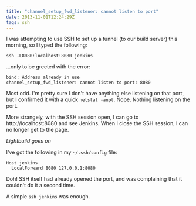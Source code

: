 ```yaml
---
title: "channel_setup_fwd_listener: cannot listen to port"
date: 2013-11-01T12:24:29Z
tags: ssh
---
```

I was attempting to use SSH to set up a tunnel (to our build server) this morning,
so I typed the following:

    ssh -L8080:localhost:8080 jenkins

...only to be greeted with the error:

    bind: Address already in use
    channel_setup_fwd_listener: cannot listen to port: 8080

Most odd. I'm pretty sure I don't have anything else listening on that port, but
I confirmed it with a quick `netstat -anpt`. Nope. Nothing listening on the port.

More strangely, with the SSH session open, I can go to http://localhost:8080 and
see Jenkins. When I close the SSH session, I can no longer get to the page.

*Lightbuild goes on*

I've got the following in my `~/.ssh/config` file:

    Host jenkins
      LocalForward 8080 127.0.0.1:8080

Doh! SSH itself had already opened the port, and was complaining that it couldn't
do it a second time.

A simple `ssh jenkins` was enough.
